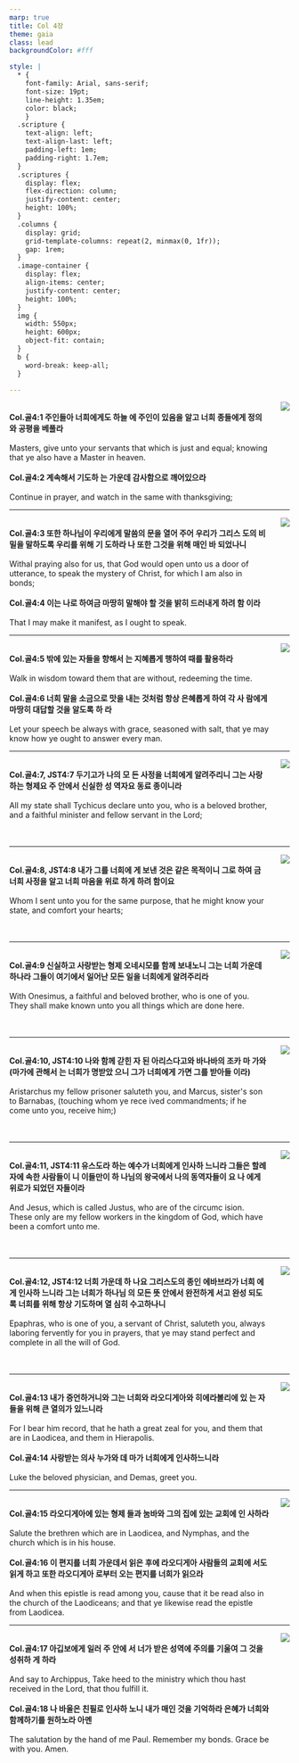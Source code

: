 ```yaml
---
marp: true
title: Col 4장
theme: gaia
class: lead
backgroundColor: #fff

style: |
  * {
    font-family: Arial, sans-serif;
    font-size: 19pt;
    line-height: 1.35em;
    color: black;
    }
  .scripture {
    text-align: left;
    text-align-last: left;
    padding-left: 1em;
    padding-right: 1.7em;
  }
  .scriptures {
    display: flex;
    flex-direction: column;
    justify-content: center;
    height: 100%;
  }
  .columns {
    display: grid;
    grid-template-columns: repeat(2, minmax(0, 1fr));
    gap: 1rem;
  }
  .image-container {
    display: flex;
    align-items: center;
    justify-content: center;
    height: 100%;
  }
  img {
    width: 550px;
    height: 600px;
    object-fit: contain;
  }
  b {
    word-break: keep-all;
  }

---
```


<div class="columns">
  <div class="scriptures">
    <br>
    <div class="scripture">
      <b>Col.골4:1 주인들아 너희에게도 하늘 에 주인이 있음을 알고 너희 종들에게 정의와 공평을 베풀라 
      </b>
    </div>
    <br>
    <div class="scripture">Masters, give unto your servants that which is just and equal; knowing that ye also have a Master in heaven. 
    </div>
    <br>
    <div class="scripture">
      <b>Col.골4:2 계속해서 기도하 는 가운데 감사함으로 깨어있으라 
      </b>
    </div>
    <br>
    <div class="scripture">Continue in prayer, and watch in the same with thanksgiving; 
    </div>         
  </div>
  <div class="image-container">
    <img src='../../pictures/picture_93.jpg'>
  </div>
</div>

---

<div class="columns">
  <div class="scriptures">
    <br>
    <div class="scripture">
      <b>Col.골4:3 또한 하나님이 우리에게 말씀의 문을 열어 주어 우리가 그리스 도의 비밀을 말하도록 우리를 위해 기 도하라 나 또한 그것을 위해 매인 바 되었나니 
      </b>
    </div>
    <br>
    <div class="scripture">Withal praying also for us, that God would open unto us a door of utterance, to speak the mystery of Christ, for which I am also in bonds; 
    </div>
    <br>
    <div class="scripture">
      <b>Col.골4:4 이는 나로 하여금 마땅히 말해야 할 것을 밝히 드러내게 하려 함 이라 
      </b>
    </div>
    <br>
    <div class="scripture">That I may make it manifest, as I ought to speak. 
    </div>         
  </div>
  <div class="image-container">
    <img src='../../pictures/picture_62.jpg'>
  </div>
</div>

---

<div class="columns">
  <div class="scriptures">
    <br>
    <div class="scripture">
      <b>Col.골4:5 밖에 있는 자들을 향해서 는 지혜롭게 행하여 때를 활용하라 
      </b>
    </div>
    <br>
    <div class="scripture">Walk in wisdom toward them that are without, redeeming the time. 
    </div>
    <br>
    <div class="scripture">
      <b>Col.골4:6 너희 말을 소금으로 맛을 내는 것처럼 항상 은혜롭게 하여 각 사 람에게 마땅히 대답할 것을 알도록 하 라 
      </b>
    </div>
    <br>
    <div class="scripture">Let your speech be always with grace, seasoned with salt, that ye may know how ye ought to answer every man. 
    </div>         
  </div>
  <div class="image-container">
    <img src='../../pictures/picture_18.jpg'>
  </div>
</div>

---

<div class="columns">
  <div class="scriptures">
    <br>
    <div class="scripture">
      <b>Col.골4:7, JST4:7 두기고가 나의 모 든 사정을 너희에게 알려주리니 그는 사랑하는 형제요 주 안에서 신실한 성 역자요 동료 종이니라 
      </b>
    </div>
    <br>
    <div class="scripture">All my state shall Tychicus declare unto you, who is a beloved brother, and a faithful minister and fellow servant in the Lord; 
    </div>
    <br>
    <div class="scripture">
      <b>
      </b>
    </div>
    <br>
    <div class="scripture">
    </div>         
  </div>
  <div class="image-container">
    <img src='../../pictures/picture_55.jpg'>
  </div>
</div>

---

<div class="columns">
  <div class="scriptures">
    <br>
    <div class="scripture">
      <b>Col.골4:8, JST4:8 내가 그를 너희에 게 보낸 것은 같은 목적이니 그로 하여 금 너희 사정을 알고 너희 마음을 위로 하게 하려 함이요 
      </b>
    </div>
    <br>
    <div class="scripture">Whom I sent unto you for the same purpose, that he might know your state, and comfort your hearts; 
    </div>
    <br>
    <div class="scripture">
      <b>
      </b>
    </div>
    <br>
    <div class="scripture">
    </div>         
  </div>
  <div class="image-container">
    <img src='../../pictures/picture_47.jpg'>
  </div>
</div>

---

<div class="columns">
  <div class="scriptures">
    <br>
    <div class="scripture">
      <b>Col.골4:9 신실하고 사랑받는 형제 오네시모를 함께 보내노니 그는 너희 가운데 하나라 그들이 여기에서 일어난 모든 일을 너희에게 알려주리라 
      </b>
    </div>
    <br>
    <div class="scripture">With Onesimus, a faithful and beloved brother, who is one of you. They shall make known unto you all things which are done here. 
    </div>
    <br>
    <div class="scripture">
      <b>
      </b>
    </div>
    <br>
    <div class="scripture">
    </div>         
  </div>
  <div class="image-container">
    <img src='../../pictures/picture_175.jpg'>
  </div>
</div>

---

<div class="columns">
  <div class="scriptures">
    <br>
    <div class="scripture">
      <b>Col.골4:10, JST4:10 나와 함께 갇힌 자 된 아리스다고와 바나바의 조카 마 가와 (마가에 관해서 는 너희가 명받았 으니 그가 너희에게 가면 그를 받아들 이라) 
      </b>
    </div>
    <br>
    <div class="scripture">Aristarchus my fellow prisoner saluteth you, and Marcus, sister's son to Barnabas, (touching whom ye rece ived commandments; if he come unto you, receive him;) 
    </div>
    <br>
    <div class="scripture">
      <b>
      </b>
    </div>
    <br>
    <div class="scripture">
    </div>         
  </div>
  <div class="image-container">
    <img src='../../pictures/picture_115.jpg'>
  </div>
</div>

---

<div class="columns">
  <div class="scriptures">
    <br>
    <div class="scripture">
      <b>Col.골4:11, JST4:11 유스도라 하는 예수가 너희에게 인사하 느니라 그들은 할례자에 속한 사람들이 니 이들만이 하 나님의 왕국에서 나의 동역자들이 요 나 에게 위로가 되었던 자들이라 
      </b>
    </div>
    <br>
    <div class="scripture">And Jesus, which is called Justus, who are of the circumc ision. These only are my fellow workers in the kingdom of God, which have been a comfort unto me. 
    </div>
    <br>
    <div class="scripture">
      <b>
      </b>
    </div>
    <br>
    <div class="scripture">
    </div>         
  </div>
  <div class="image-container">
    <img src='../../pictures/picture_95.jpg'>
  </div>
</div>

---

<div class="columns">
  <div class="scriptures">
    <br>
    <div class="scripture">
      <b>Col.골4:12, JST4:12 너희 가운데 하 나요 그리스도의 종인 에바브라가 너희 에게 인사하 느니라 그는 너희가 하나님 의 모든 뜻 안에서 완전하게 서고 완성 되도록 너희를 위해 항상 기도하며 열 심히 수고하나니 
      </b>
    </div>
    <br>
    <div class="scripture">Epaphras, who is one of you, a servant of Christ, saluteth you, always laboring fervently for you in prayers, that ye may stand perfect and complete in all the will of God. 
    </div>
    <br>
    <div class="scripture">
      <b>
      </b>
    </div>
    <br>
    <div class="scripture">
    </div>         
  </div>
  <div class="image-container">
    <img src='../../pictures/picture_75.jpg'>
  </div>
</div>

---

<div class="columns">
  <div class="scriptures">
    <br>
    <div class="scripture">
      <b>Col.골4:13 내가 증언하거니와 그는 너희와 라오디게아와 히에라볼리에 있 는 자들을 위해 큰 열의가 있느니라 
      </b>
    </div>
    <br>
    <div class="scripture">For I bear him record, that he hath a great zeal for you, and them that are in Laodicea, and them in Hierapolis. 
    </div>
    <br>
    <div class="scripture">
      <b>Col.골4:14 사랑받는 의사 누가와 데 마가 너희에게 인사하느니라 
      </b>
    </div>
    <br>
    <div class="scripture">Luke the beloved physician, and Demas, greet you. 
    </div>         
  </div>
  <div class="image-container">
    <img src='../../pictures/picture_137.jpg'>
  </div>
</div>

---

<div class="columns">
  <div class="scriptures">
    <br>
    <div class="scripture">
      <b>Col.골4:15 라오디게아에 있는 형제 들과 눔바와 그의 집에 있는 교회에 인 사하라 
      </b>
    </div>
    <br>
    <div class="scripture">Salute the brethren which are in Laodicea, and Nymphas, and the church which is in his house. 
    </div>
    <br>
    <div class="scripture">
      <b>Col.골4:16 이 편지를 너희 가운데서 읽은 후에 라오디게아 사람들의 교회에 서도 읽게 하고 또한 라오디게아 로부터 오는 편지를 너희가 읽으라 
      </b>
    </div>
    <br>
    <div class="scripture">And when this epistle is read among you, cause that it be read also in the church of the Laodiceans; and that ye likewise read the epistle from Laodicea. 
    </div>         
  </div>
  <div class="image-container">
    <img src='../../pictures/picture_111.jpg'>
  </div>
</div>

---

<div class="columns">
  <div class="scriptures">
    <br>
    <div class="scripture">
      <b>Col.골4:17 아깁보에게 일러 주 안에 서 너가 받은 성역에 주의를 기울여 그 것을 성취하 게 하라 
      </b>
    </div>
    <br>
    <div class="scripture">And say to Archippus, Take heed to the ministry which thou hast received in the Lord, that thou fulfill it. 
    </div>
    <br>
    <div class="scripture">
      <b>Col.골4:18 나 바울은 친필로 인사하 노니 내가 매인 것을 기억하라 은혜가 너희와 함께하기를 원하노라 아멘 
      </b>
    </div>
    <br>
    <div class="scripture">The salutation by the hand of me Paul. Remember my bonds. Grace be with you. Amen.
    </div>         
  </div>
  <div class="image-container">
    <img src='../../pictures/picture_158.jpg'>
  </div>
</div>

